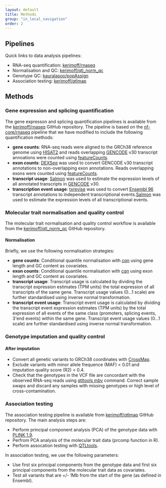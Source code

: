 ```yaml
---
layout: default
title: Methods
group: "in_local_navigation"
order: 2
---
```


## Pipelines
Quick links to data analysis pipelines:
- RNA-seq quantification: [kerimoff/rnaseq](https://github.com/kerimoff/rnaseq)
- Normalisation and QC: [kerimoff/qtl_norm_qc](https://github.com/kerimoff/qtl_norm_qc)
- Genotype QC: [kauralasoo/popAssign](https://github.com/kauralasoo/popAssign)
- Association testing: [kerimoff/qtlmap](https://github.com/kerimoff/qtlmap)

## Methods

### Gene expression and splicing quantification
The gene expresson and splicing quantification pipelines is available from the [kerimoff/rnaseq](https://github.com/kerimoff/rnaseq) GitHub repository. The pipeline is based on the [nf-core/rnaseq](https://github.com/nf-core/rnaseq) pipeline that we have modified to include the following quantification methods:
- **gene counts**: RNA-seq reads were aligned to the GRCh38 reference genome using [HISAT2](https://ccb.jhu.edu/software/hisat2/) and reads overlapping [GENCODE](https://www.gencodegenes.org/) v30 transcript annoations were counted using [featureCounts](http://subread.sourceforge.net/).
- **exon counts**: [DEXSeq](https://bioconductor.org/packages/release/bioc/html/DEXSeq.html) was used to convert GENCODE v30 transcript annotations to non-overlapping exon annotations. Reads overlapping exons were counted  using [featureCounts](http://subread.sourceforge.net/).
- **transcript usage**: [Salmon](https://combine-lab.github.io/salmon/) was used to estimate the expression levels of all annotated transcripts in [GENCODE](https://www.gencodegenes.org/) v30.
- **transcription event usage**: [txrevise](https://github.com/kauralasoo/txrevise) was used to convert [Ensembl 96](http://apr2019.archive.ensembl.org/info/data/ftp/index.html) transcript annotations to independent transcriptional events.[Salmon](https://combine-lab.github.io/salmon/) was used to estimate the expression levels of all transcriptional events.  

### Molecular trait normalisation and quality control
The molecular trait normalisation and quality control workflow is available from the [kerimoff/qtl_norm_qc](https://github.com/kerimoff/qtl_norm_qc) GitHub repository. 

#### Normalisation
Briefly, we use the following normalisation strategies:
- **gene counts**: Conditional quantile normalisation with [cqn](http://bioconductor.org/packages/release/bioc/html/cqn.html) using gene length and GC content as covariates.
- **exon counts**: Conditional quantile normalisation with [cqn](http://bioconductor.org/packages/release/bioc/html/cqn.html) using exon length and GC content as covariates.
- **transcript usage**: Transcript usage is calculated by dividing the transcript expression estimates (TPM units) the total expression of all transcripts of the same gene. Transcript usage values (0...1 scale) are further standardised using inverse normal transformation. 
- **transcript event usage**: Transcript event usage is calculated by dividing the transcript event expression estimates (TPM units) by the total expression of all events of the same class (promoters, splicing events, 3'end events) within the same gene. Transcript event usage values (0...1 scale) are further standardised using inverse normal transformation. 

### Genotype imputation and quality control
#### After imputation
- Convert all genetic variants to GRCh38 coordinates with [CrossMap](http://crossmap.sourceforge.net/).
- Exclude variants with minor allele frequence (MAF) < 0.01 and imputation quality score (R2) < 0.4.
- Check that the genotypes in the VCF file are concordant with the observed RNA-seq reads using [qtltools mbv](https://doi.org/10.1093/bioinformatics/btx074) command. Correct sample swaps and discard any samples with missing genotypes or high level of cross-contamination.

### Association testing

The association testing pipeline is available from [kerimoff/qtlmap](https://github.com/kerimoff/qtlmap) GitHub repository. The main analysis steps are:
- Perform principal component analysis (PCA) of the genotype data with [PLINK 1.9](https://www.cog-genomics.org/plink/1.9/). 
- Perfrom PCA analysis of the molecular trait data (prcomp function in R).
- Perform assocation testing with [QTLtools](https://qtltools.github.io/qtltools/).

In association testing, we use the following parameters:
- Use first six principal components from the genotype data and first six principal components from the molecular trait data as covariates.
- Test all variants that are +/- 1Mb from the start of the gene (as defined in Ensembl).




